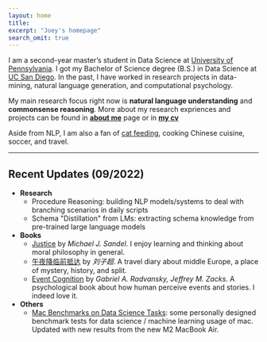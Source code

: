 ```yaml
---
layout: home
title: 
excerpt: "Joey's homepage"
search_omit: true
---
```

I am a second-year master’s student in Data Science at [University of Pennsylvania](https://dats.seas.upenn.edu). I got my Bachelor of Science degree (B.S.) in Data Science at [UC San Diego](https://datascience.ucsd.edu/). In the past, I have worked in research projects in data-mining, natural language generation, and computational psychology. 

My main research focus right now is **natural language understanding** and **commonsense reasoning**. More about my research expriences and projects can be found in **[about me](/about/)** page or in **[my cv](/doc/cv.pdf)**

Aside from NLP, I am also a fan of [cat feeding](https://www.instagram.com/coco.quinn555/), cooking Chinese cuisine, soccer, and travel.

-----

## Recent Updates (09/2022)
- **Research**
    - Procedure Reasoning: building NLP models/systems to deal with branching scenarios in daily scripts
    - Schema "Distillation" from LMs: extracting schema knowledge from pre-trained large language models 
- **Books**
    - [Justice](https://www.audible.com/pd/Justice-Audiobook/B002V1OC6Y) by *Michael J. Sandel*. I enjoy learning and thinking about moral philosophy in general. 
    <!-- - [江城](https://en.wikipedia.org/wiki/River_Town:_Two_Years_on_the_Yangtze) by *Peter Hessler*. One of the most well-known works in the field of nonfiction story-telling; it always reminds me of the people and places I grew up from. -->
    - [午夜降临前抵达](https://m.douban.com/book/subject/35522033/) by *刘子超*. A travel diary about middle Europe, a place of mystery, history, and split.
    - [Event Cognition](https://books.google.com/books/about/Event_Cognition.html?id=y8GiAwAAQBAJ&source=kp_book_description) by *Gabriel A. Radvansky, Jeffrey M. Zacks*. A psychological book about how human perceive events and stories. I indeed love it.
- **Others**
    - [Mac Benchmarks on Data Science Tasks](/doc/2022_mac_benchmark/): some personally designed benchmark tests for data science / machine learning usage of mac. Updated with new results from the new M2 MacBook Air.






<!-- ## Older Posts -->